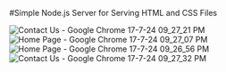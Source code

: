 #Simple Node.js Server for Serving HTML and CSS Files


 
![Contact Us - Google Chrome 17-7-24 09_27_21 PM](https://github.com/user-attachments/assets/822a002a-3eb7-4a0a-9a5b-44c30a9bb370)
![Home Page - Google Chrome 17-7-24 09_27_07 PM](https://github.com/user-attachments/assets/fd458ee0-3efb-4b5e-aeb9-008311d72460)
![Home Page - Google Chrome 17-7-24 09_26_56 PM](https://github.com/user-attachments/assets/e57536be-7a2a-4da9-9abe-352c844c94c7)
![Contact Us - Google Chrome 17-7-24 09_27_32 PM](https://github.com/user-attachments/assets/072a01f3-71e2-485f-8a98-41b4e43d861f)
